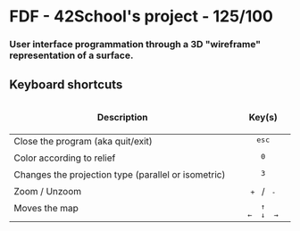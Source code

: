 # FDF - 42School's project - 125/100
### User interface programmation through a 3D "wireframe" representation of a surface.

## Keyboard shortcuts

<table width="100%">
<thead>
<tr>
<td width="65%" height="60px" align="center" cellpadding="0">
<strong>Description</strong>
</td>
<td width="10%" align="center" cellpadding="0">
<span style="width:70px">&nbsp;</span><strong>Key(s)</strong><span style="width:50px">&nbsp;</span>
</td>
</tr>
</thead>
<tbody>
<tr>
<td valign="top" height="30px">Close the program (aka quit/exit)</td>
<td valign="top" align="center"><kbd>&nbsp;esc&nbsp;</kbd></td>
</tr>
<tr>
<td valign="top" height="30px">Color according to relief</td>
<td valign="top" align="center"><kbd>&nbsp;0&nbsp;</kbd></td>
</tr>
<tr>
<td valign="top" height="30px">Changes the projection type (parallel or isometric)</td>
<td valign="top" align="center"><kbd>&nbsp;3&nbsp;</kbd></td>
</tr>
<tr>
<td valign="top" height="30px">Zoom / Unzoom</td>
<td valign="top" align="center"><kbd>&nbsp;+&nbsp;</kbd> / <kbd>&nbsp;-&nbsp;</kbd></td>
</tr>
<tr>
<td valign="top" height="30px">Moves the map</td>
<td valign="top" align="center"><kbd>&nbsp;↑&nbsp;</kbd><br/><kbd>&nbsp;←&nbsp;</kbd><kbd>&nbsp;↓&nbsp;</kbd><kbd>&nbsp;→&nbsp;</kbd></td>
</tr>
</tbody>
</table>

